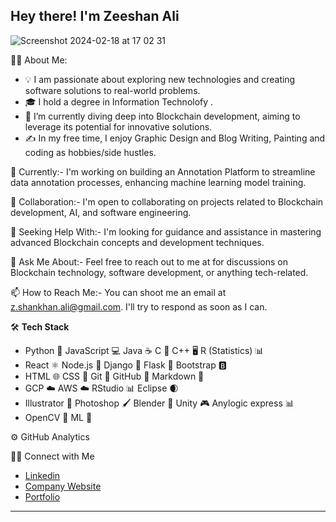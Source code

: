 
## Hey there! I'm Zeeshan Ali



![Screenshot 2024-02-18 at 17 02 31](https://github.com/shan305/shan305/assets/17997520/e19a9b60-36d8-44de-b28c-ccbb703e9e02)









👨‍💻 About Me:
- 💡 I am passionate about exploring new technologies and creating software solutions to real-world problems.
- 🎓 I hold a degree in Information Technolofy .
- 🌱 I’m currently diving deep into Blockchain development, aiming to leverage its potential for innovative solutions.
- ✍️ In my free time, I enjoy Graphic Design and Blog Writing, Painting and coding as hobbies/side hustles.

🔭 Currently:- I'm working on building an Annotation Platform to streamline data annotation processes, enhancing machine learning model training.

👯 Collaboration:- I'm open to collaborating on projects related to Blockchain development, AI, and software engineering.

🤔 Seeking Help With:- I'm looking for guidance and assistance in mastering advanced Blockchain concepts and development techniques.

💬 Ask Me About:- Feel free to reach out to me at  for discussions on Blockchain technology, software development, or anything tech-related.

📫 How to Reach Me:- You can shoot me an email at z.shankhan.ali@gmail.com. I'll try to respond as soon as I can.

🛠 **Tech Stack**
- Python 🐍  JavaScript 💻  Java ☕  C 📝  C++ 🖥️  R (Statistics) 📊
- React ⚛️  Node.js 🚀  Django 🐍  Flask 🌿  Bootstrap 🅱️
- HTML 🌐  CSS 🎨  Git 🐙  GitHub 📂  Markdown 📝
- GCP ☁️  AWS ☁️  RStudio 📊  Eclipse 🌒
- Illustrator 🎨  Photoshop 🖌️  Blender 🥤  Unity 🎮  Anylogic express 📊 
- OpenCV 📸  ML 🤖


⚙️  GitHub Analytics


🤝🏻  Connect with Me

- [Linkedin](https://www.linkedin.com/in/zeeshan-ali-89b246193/)
- [Company Website](https://www.scriptedsaga.io/)
- [Portfolio](https://shan305.github.io/zeeshan.github.io/)

      
---


